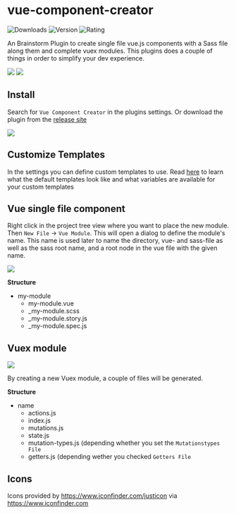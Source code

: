 # vue-component-creator

![Downloads](https://img.shields.io/jetbrains/plugin/d/11443-vue-component-creator?style=for-the-badge)
![Version](https://img.shields.io/jetbrains/plugin/v/11443-vue-component-creator?style=for-the-badge)
![Rating](https://img.shields.io/jetbrains/plugin/r/rating/11443-vue-component-creator?style=for-the-badge)

An Brainstorm Plugin to create single file vue.js components with a Sass file along them and complete vuex modules.
This plugins does a couple of things in order to simplify your dev experience.

<img src="https://github.com/faebeee/vue-component-creator-plugin/raw/master/doc/create-component.gif"/>
<img src="https://github.com/faebeee/vue-component-creator-plugin/raw/master/doc/create-vuex.gif"/>

## Install
Search for `Vue Component Creator` in the plugins settings. Or download the plugin from the [release site](https://github.com/faebeee/vue-component-creator-plugin/releases)

<img src="https://github.com/faebeee/vue-component-creator-plugin/raw/master/doc/install.png"/>


## Customize Templates
In the settings you can define custom templates to use.
Read [here](./doc/CUSTOMIZE.md) to learn what the default templates look like
and what variables are available for your custom templates


## Vue single file component
Right click in the project tree view where you want to place the new module. Then `New File` -> `Vue Module`.
This will open a dialog to define the module's name. This name is used later
to name the directory, vue- and sass-file as well as the sass root name, and a root node in the vue file
with the given name.

<img src="https://github.com/faebeee/vue-component-creator-plugin/raw/master/doc/new-component.png"/>

__Structure__

- my-module
  - my-module.vue
  - _my-module.scss
  - _my-module.story.js
  - _my-module.spec.js


## Vuex module
<img src="https://github.com/faebeee/vue-component-creator-plugin/raw/master/doc/new-vuex.png"/>

By creating a new Vuex module, a couple of files will be generated.

__Structure__

- name
    - actions.js
    - index.js
    - mutations.js
    - state.js
    - mutation-types.js (depending whether you set the `Mutationstypes File`
    - getters.js (depending wether you checked `Getters File`


## Icons
Icons provided by https://www.iconfinder.com/justicon via https://www.iconfinder.com
